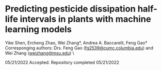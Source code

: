 # Predicting pesticide dissipation half-life intervals in plants with machine learning models
Yike Shen, Ercheng Zhao, Wei Zhang*, Andrea A. Baccarelli, Feng Gao* \
Corresponging authors: Drs. Feng Gao (fg2539@cumc.columbia.edu) and Wei Zhang (weizhang@msu.edu) \

05/21/2022 Accepted. 
Repository completed 05/21/2022
